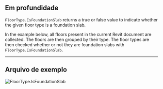 ## Em profundidade
`FloorType.IsFoundationSlab` returns a true or false value to indicate whether the given floor type is a foundation slab.

In the example below, all floors present in the current Revit document are collected. The floors are then grouped by their type. The floor types are then checked whether or not they are foundation slabs with `FloorType.IsFoundationSlab`.
___
## Arquivo de exemplo

![FloorType.IsFoundationSlab](./Revit.Elements.FloorType.IsFoundationSlab_img.jpg)
